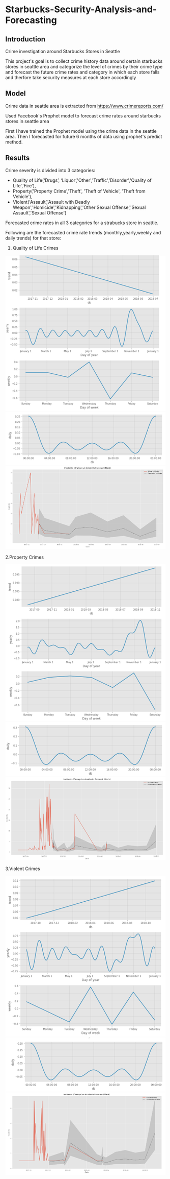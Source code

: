 # Starbucks-Security-Analysis-and-Forecasting
## Introduction
Crime investigation around Starbucks Stores in Seattle

This project's goal is to collect crime history data around certain starbucks stores in seattle area and categorize the level of crimes by their crime type and forecast the future crime rates and category in which each store falls and therfore take security measures at each store accordingly 

## Model
Crime data in seattle area is extracted from   https://www.crimereports.com/

Used Facebook's Prophet model to forecast crime rates around starbucks stores in seattle area

First I have trained the Prophet model using the crime data in the seattle area.
Then I forecasted for future 6 months of data using prophet's predict method.

## Results
Crime severity is divided into 3 categories: 
- Quality of Life(‘Drugs’, ‘Liquor’,'Other','Traffic','Disorder','Quality of Life','Fire'), 
- Property('Property Crime','Theft', 'Theft of Vehicle', 'Theft from Vehicle'), 
- Violent('Assault’,'Assault with Deadly Weapon','Homicide','Kidnapping','Other Sexual Offense','Sexual Assault','Sexual Offense')

Forecasted crime rates in all 3 categories for a strabucks store in seattle.

Following are the forecasted crime rate trends (monthly,yearly,weekly and daily trends) for that store:

1. Quality of Life Crimes

![alt text](https://github.com/LalithaPalleti/Crime-Investigation/blob/master/Quality%201.PNG)
![alt text](https://github.com/LalithaPalleti/Crime-Investigation/blob/master/Quality%203.PNG)
![alt text](https://github.com/LalithaPalleti/Crime-Investigation/blob/master/Quality2%20Png.PNG)

2.Property Crimes

![alt text](https://github.com/LalithaPalleti/Crime-Investigation/blob/master/Property1.PNG)
![alt text](https://github.com/LalithaPalleti/Crime-Investigation/blob/master/Property3.PNG)
![alt text](https://github.com/LalithaPalleti/Crime-Investigation/blob/master/Property2.PNG)

3.Violent Crimes

![alt text](https://github.com/LalithaPalleti/Crime-Investigation/blob/master/Violent1.PNG)
![alt text](https://github.com/LalithaPalleti/Crime-Investigation/blob/master/Violent3.PNG)
![alt text](https://github.com/LalithaPalleti/Crime-Investigation/blob/master/Violent2.PNG)
